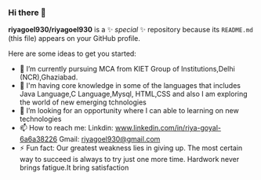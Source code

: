 ### Hi there 👋

**riyagoel930/riyagoel930** is a ✨ _special_ ✨ repository because its `README.md` (this file) appears on your GitHub profile.

Here are some ideas to get you started:

- 🔭 I’m currently pursuing MCA from KIET Group of Institutions,Delhi (NCR),Ghaziabad.
- 🌱 I'm having core knowledge in some of the languages that includes Java Language,C Language,Mysql, HTML,CSS and also I am exploring the world of new emerging tchnologies
- 🤔 I’m looking for an opportunity where I can able to learning on new technologies 
- 📫 How to reach me: 
                Linkdin: www.linkedin.com/in/riya-goyal-6a6a38226
                Gmail: riyagoel930@gmail.com
- ⚡ Fun fact: Our greatest weakness lies in giving up. The most certain way to succeed is always to try just one more time.
               Hardwork never brings fatigue.It bring satisfaction
